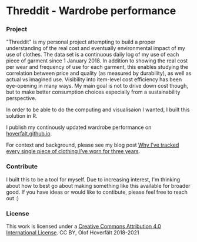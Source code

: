 # Threddit - Wardrobe performance

### Project
"Threddit" is my personal project attempting to build a proper understanding of the real cost and eventually environmental impact of my use of clothes. The data set is a continuous daily log of my use of each piece of garment since 1 January 2018. In addition to showing the real cost per wear and frequency of use for each garment, this enables studying the correlation between price and quality (as measured by durability), as well as actual vs imagined use. Visibility into item-level cost efficiency has been eye-opening in many ways. My main goal is not to drive down cost though, but to make better consumption choices especially from a sustainability perspective.

In order to be able to do the computing and visualisaion I wanted, I built this solution in R.

I publish my continously updated wardrobe performance on [hoverfalt.github.io](https://hoverfalt.github.io/).

For context and background, please see my blog post [Why I’ve tracked every single piece of clothing I’ve worn for three years](https://www.reaktor.com/blog/why-ive-tracked-every-single-piece-of-clothing-ive-worn-for-three-years/). 

### Contribute
I built this to be a tool for myself. Due to increasing interest, I'm thinking about how to best go about making something like this available for broader good. If you have ideas or would like to contibute, please feel free to reach out :)  

### License
This work is licensed under a [Creative Commons Attribution 4.0 International License](https://creativecommons.org/licenses/by/4.0/). CC BY, Olof Hoverfält 2018-2021